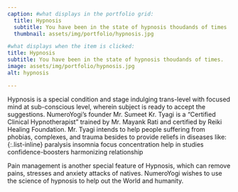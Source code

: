 ```yaml
---
caption: #what displays in the portfolio grid:
  title: Hypnosis
  subtitle: You have been in the state of hypnosis thoudands of times
  thumbnail: assets/img/portfolio/hypnosis.jpg

#what displays when the item is clicked:
title: Hypnosis
subtitle: You have been in the state of hypnosis thoudands of times.
image: assets/img/portfolio/hypnosis.jpg
alt: hypnosis

---
```

Hypnosis is a special condition and stage indulging trans-level with focused mind at sub-conscious level, wherein subject is ready to accept the suggestions. NumeroYogi’s founder Mr. Sumeet Kr. Tyagi is a “Certified Clinical Hypnotherapist” trained by Mr. Mayank Rati and certified by Reiki Healing Foundation. Mr. Tyagi intends to help people suffering from phobias, complexes, and trauma besides to provide reliefs in diseases like:
{:.list-inline}
paralysis
insomnia
focus
concentration
help in studies
confidence-boosters
harmonizing relationship

Pain management is another special feature of Hypnosis, which can remove pains, stresses and anxiety attacks of natives. NumeroYogi wishes to use the science of hypnosis to help out the World and humanity.
